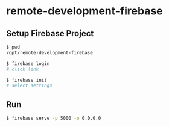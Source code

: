 # remote-development-firebase

## Setup Firebase Project

```sh
$ pwd
/opt/remote-development-firebase

$ firebase login
# click link

$ firebase init
# select settings
```

## Run

```sh
$ firebase serve -p 5000 -o 0.0.0.0
```
